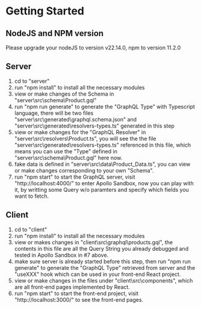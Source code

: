 # Getting Started

## NodeJS and NPM version
Please upgrade your nodeJS to version v22.14.0, npm to version 11.2.0

## Server

1. cd to "server"
2. run "npm install" to install all the necessary modules
3. view or make changes of the Schema in "server\src\schema\Product.gql"
4. run "npm run generate" to generate the "GraphQL Type" with Typescript language, there will be two files "server\src\generated\graphql.schema.json" and "server\src\generated\resolvers-types.ts" generated in this step
5. view or make changes for the "GraphQL Resolver" in "server\src\resolvers\Product.ts", you will see the the file "server\src\generated\resolvers-types.ts" referenced in this file, which means you can use the "Type" defined in "server\src\schema\Product.gql" here now.
6. fake data is defined in "server\src\data\Product_Data.ts", you can view or make changes corresponding to your own "Schema".
7. run "npm start" to start the GraphQL server, visit "http://localhost:4000/" to enter Apollo Sandbox, now you can play with it, by writting some Query w/o paramters and specify which fields you want to fetch.

## Client

1. cd to "client"
2. run "npm install" to install all the necessary modules
3. view or makes changes in "client\src\graphql\products.gql", the contents in this file are all the Query String you already debugged and tested in Apollo Sandbox in #7 above.
4. make sure server is already started before this step, then run "npm run generate" to generate the "GraphQL Type" retrieved from server and the "useXXX" hook which can be used in your front-end React project.
5. view or make changes in the files under "client\src\components\", which are all front-end pages implemented by React.
6. run "npm start" to start the front-end project, visit "http://localhost:3000/" to see the front-end pages.

